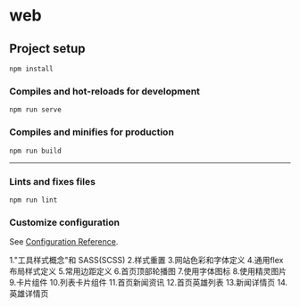 # web

## Project setup
```
npm install
```

### Compiles and hot-reloads for development
```
npm run serve
```

### Compiles and minifies for production
```
npm run build
```
****
### Lints and fixes files
```
npm run lint
```

### Customize configuration
See [Configuration Reference](https://cli.vuejs.org/config/).



1."工具样式概念"和 SASS(SCSS)
2.样式重置
3.网站色彩和字体定义
4.通用flex布局样式定义
5.常用边距定义
6.首页顶部轮播图
7.使用字体图标
8.使用精灵图片
9.卡片组件
10.列表卡片组件
11.首页新闻资讯
12.首页英雄列表
13.新闻详情页
14.英雄详情页